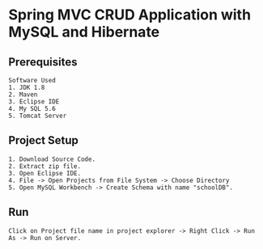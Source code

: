 # Spring MVC CRUD Application with MySQL and Hibernate

## Prerequisites

	Software Used
	1. JDK 1.8
	2. Maven
	3. Eclipse IDE
	4. My SQL 5.6
	5. Tomcat Server


## Project Setup
	1. Download Source Code.
	2. Extract zip file.
	3. Open Eclipse IDE.
	4. File -> Open Projects from File System -> Choose Directory
	5. Open MySQL Workbench -> Create Schema with name "schoolDB".


## Run
	Click on Project file name in project explorer -> Right Click -> Run As -> Run on Server.
